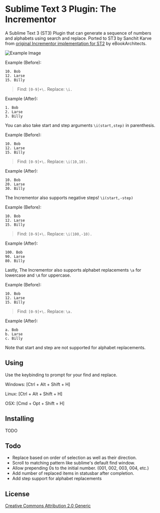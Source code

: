 # Sublime Text 3 Plugin: The Incrementor

A Sublime Text 3 (ST3) Plugin that can generate a sequence of numbers and alphabets using search and replace.
Ported to ST3 by Sanchit Karve from [original Incrementor implementation for ST2](https://github.com/eBookArchitects/Incrementor) by eBookArchitects.

![Example Image](http://i.imgur.com/Rfqz1nB.gif)

Example (Before):

    10. Bob
    12. Larse
    15. Billy

> Find: `[0-9]+\.`
> Replace: `\i.`

Example (After):

    1. Bob
    2. Larse
    3. Billy

You can also take start and step arguments `\i(start,step)` in parenthesis.

Example (Before):

    10. Bob
    12. Larse
    15. Billy

> Find: `[0-9]+\.`
> Replace: `\i(10,10).`

Example (After):

    10. Bob
    20. Larse
    30. Billy

The Incrementor also supports negative steps! `\i(start,-step)`

Example (Before):

    10. Bob
    12. Larse
    15. Billy

> Find: `[0-9]+\.`
> Replace: `\i(100,-10).`

Example (After):

    100. Bob
    90. Larse
    80. Billy

Lastly, The Incrementor also supports alphabet replacements `\a` for lowercase and `\A` for uppercase.

Example (Before):

    10. Bob
    12. Larse
    15. Billy

> Find: `[0-9]+\.`
> Replace: `\a.`

Example (After):

    a. Bob
    b. Larse
    c. Billy

Note that start and step are not supported for alphabet replacements.


## Using

Use the keybinding to prompt for your find and replace.

Windows: [Ctrl + Alt + Shift + H]

Linux: [Ctrl + Alt + Shift + H]

OSX: [Cmd + Opt + Shift + H]

## Installing

TODO

## Todo

- Replace based on order of selection as well as their direction.
- Scroll to matching pattern like sublime's default find window.
- Allow prepending 0s to the initial number. (001, 002, 003, 004, etc.)
- Add number of replaced items in statusbar after completion.
- Add step support for alphabet replacements

## License

[Creative Commons Attribution 2.0 Generic](http://creativecommons.org/licenses/by/2.0/)
